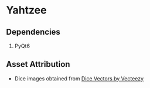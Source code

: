 # Yahtzee
## Dependencies
1. PyQt6

## Asset Attribution
* Dice images obtained from [Dice Vectors by Vecteezy](https://www.vecteezy.com/free-vector/dice)
